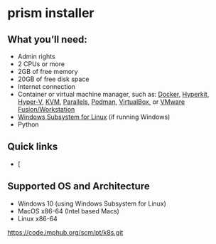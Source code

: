 # prism installer

## What you’ll need:

+ Admin rights
+ 2 CPUs or more
+ 2GB of free memory
+ 20GB of free disk space
+ Internet connection
+ Container or virtual machine manager, such as: [Docker](https://minikube.sigs.k8s.io/docs/drivers/docker/), [Hyperkit](https://minikube.sigs.k8s.io/docs/drivers/hyperkit/), [Hyper-V](https://minikube.sigs.k8s.io/docs/drivers/hyperv/), [KVM](https://minikube.sigs.k8s.io/docs/drivers/kvm2/), [Parallels](https://minikube.sigs.k8s.io/docs/drivers/parallels/), [Podman](https://minikube.sigs.k8s.io/docs/drivers/podman/), [VirtualBox](https://minikube.sigs.k8s.io/docs/drivers/virtualbox/), or [VMware Fusion/Workstation](https://minikube.sigs.k8s.io/docs/drivers/vmware/)
+ [Windows Subsystem for Linux](https://docs.microsoft.com/en-us/windows/wsl/install) (if running Windows)
+ Python


## Quick links
+ [


## Supported OS and Architecture
+ Windows 10 (using Windows Subsystem for Linux)
+ MacOS x86-64 (Intel based Macs)
+ Linux x86-64



https://code.imphub.org/scm/pt/k8s.git
